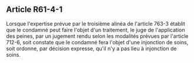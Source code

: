 Article R61-4-1
----
Lorsque l'expertise prévue par le troisième alinéa de l'article 763-3 établit
que le condamné peut faire l'objet d'un traitement, le juge de l'application des
peines, par un jugement rendu selon les modalités prévues par l'article 712-6,
soit constate que le condamné fera l'objet d'une injonction de soins, soit
ordonne, par décision expresse, qu'il n'y a pas lieu à injonction de soins.

